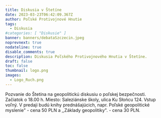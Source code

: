 ```yaml
---
title: Diskusia v Štetíne
date: 2023-03-23T06:42:09.367Z
author: Poľské Protivojnové Hnutie
tags:
  - Diskusia
#categories: [ "Diskusie" ]
banner: banners/debataSzczecin.jpeg
noprevnext: true
nodateline: true
disable_comments: true
description: Diskusia Poľského Protivojnového Hnutia v Štetíne.
draft: false
toc: false
thumbnail: logo.png
images:
  - Logo_Ruch.png
---
```


Pozvanie do Štetína na geopolitickú diskusiu o poľskej bezpečnosti. Začiatok o 18.00 h. Miesto: Saleziánske školy, ulica Ku Słońcu 124. Vstup voľný. V predaji budú knihy prednášajúcich, napr. Poľské geopolitické myslenie" - cena 50 PLN a ,,Základy geopolitiky". - cena 30 PLN.
